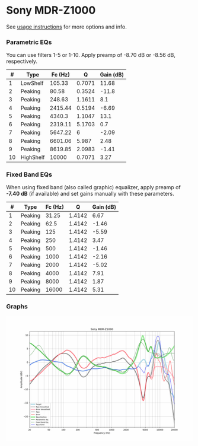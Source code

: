 # Sony MDR-Z1000
See [usage instructions](https://github.com/jaakkopasanen/AutoEq#usage) for more options and info.

### Parametric EQs
You can use filters 1-5 or 1-10. Apply preamp of -8.70 dB or -8.56 dB, respectively.

|   # | Type      |   Fc (Hz) |      Q |   Gain (dB) |
|-----|-----------|-----------|--------|-------------|
|   1 | LowShelf  |    105.33 | 0.7071 |       11.68 |
|   2 | Peaking   |     80.58 | 0.3524 |      -11.8  |
|   3 | Peaking   |    248.63 | 1.1611 |        8.1  |
|   4 | Peaking   |   2415.44 | 0.5194 |       -6.69 |
|   5 | Peaking   |   4340.3  | 1.1047 |       13.1  |
|   6 | Peaking   |   2319.11 | 5.1703 |        0.7  |
|   7 | Peaking   |   5647.22 | 6      |       -2.09 |
|   8 | Peaking   |   6601.06 | 5.987  |        2.48 |
|   9 | Peaking   |   8619.85 | 2.0983 |       -1.41 |
|  10 | HighShelf |  10000    | 0.7071 |        3.27 |

### Fixed Band EQs
When using fixed band (also called graphic) equalizer, apply preamp of **-7.40 dB** (if available) and set gains manually with these parameters.

|   # | Type    |   Fc (Hz) |      Q |   Gain (dB) |
|-----|---------|-----------|--------|-------------|
|   1 | Peaking |     31.25 | 1.4142 |        6.67 |
|   2 | Peaking |     62.5  | 1.4142 |       -1.46 |
|   3 | Peaking |    125    | 1.4142 |       -5.59 |
|   4 | Peaking |    250    | 1.4142 |        3.47 |
|   5 | Peaking |    500    | 1.4142 |       -1.46 |
|   6 | Peaking |   1000    | 1.4142 |       -2.16 |
|   7 | Peaking |   2000    | 1.4142 |       -5.02 |
|   8 | Peaking |   4000    | 1.4142 |        7.91 |
|   9 | Peaking |   8000    | 1.4142 |        1.87 |
|  10 | Peaking |  16000    | 1.4142 |        5.31 |

### Graphs
![](./Sony%20MDR-Z1000.png)
